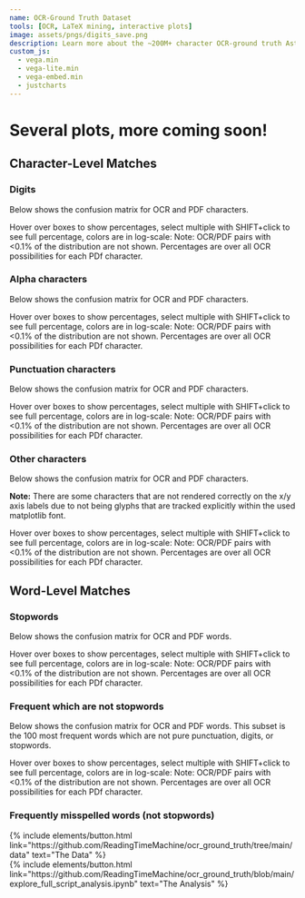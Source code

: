 ```yaml
---
name: OCR-Ground Truth Dataset
tools: [OCR, LaTeX mining, interactive plots]
image: assets/pngs/digits_save.png
description: Learn more about the ~200M+ character OCR-ground truth Astronomy literature dataset.
custom_js:
  - vega.min
  - vega-lite.min
  - vega-embed.min
  - justcharts
---
```



# Several plots, more coming soon!
 
 
## Character-Level Matches

### Digits

Below shows the confusion matrix for OCR and PDF characters.

Hover over boxes to show percentages, select multiple with SHIFT+click to see full percentage, colors are in log-scale:
<vegachart schema-url="{{ site.baseurl }}/assets/json/digits3.json" style="width: 100%"></vegachart>
Note: OCR/PDF pairs with <0.1% of the distribution are not shown.  Percentages are over all OCR possibilities for each PDf character.

### Alpha characters

Below shows the confusion matrix for OCR and PDF characters.

Hover over boxes to show percentages, select multiple with SHIFT+click to see full percentage, colors are in log-scale:
<vegachart schema-url="{{ site.baseurl }}/assets/json/alphas3.json" style="width: 100%"></vegachart>
Note: OCR/PDF pairs with <0.1% of the distribution are not shown.  Percentages are over all OCR possibilities for each PDf character.

### Punctuation characters

Below shows the confusion matrix for OCR and PDF characters.

Hover over boxes to show percentages, select multiple with SHIFT+click to see full percentage, colors are in log-scale:
<vegachart schema-url="{{ site.baseurl }}/assets/json/punctuation3.json" style="width: 100%"></vegachart>
Note: OCR/PDF pairs with <0.1% of the distribution are not shown.  Percentages are over all OCR possibilities for each PDf character.

### Other characters

Below shows the confusion matrix for OCR and PDF characters.

**Note:** There are some characters that are not rendered correctly on the x/y axis labels due to not being glyphs that are tracked explicitly within the used matplotlib font.

Hover over boxes to show percentages, select multiple with SHIFT+click to see full percentage, colors are in log-scale:
<vegachart schema-url="{{ site.baseurl }}/assets/json/others3.json" style="width: 100%"></vegachart>
Note: OCR/PDF pairs with <0.1% of the distribution are not shown.  Percentages are over all OCR possibilities for each PDf character.

## Word-Level Matches

### Stopwords

Below shows the confusion matrix for OCR and PDF words.

Hover over boxes to show percentages, select multiple with SHIFT+click to see full percentage, colors are in log-scale:
<vegachart schema-url="{{ site.baseurl }}/assets/json/words_stopwords3.json" style="width: 100%"></vegachart>
Note: OCR/PDF pairs with <0.1% of the distribution are not shown.  Percentages are over all OCR possibilities for each PDf character.


### Frequent which are not stopwords

Below shows the confusion matrix for OCR and PDF words.  This subset is the 100 most frequent words which are not pure punctuation, digits, or stopwords.

Hover over boxes to show percentages, select multiple with SHIFT+click to see full percentage, colors are in log-scale:
<vegachart schema-url="{{ site.baseurl }}/assets/json/words_nmost_nonstopwords3.json" style="width: 100%"></vegachart>
Note: OCR/PDF pairs with <0.1% of the distribution are not shown.  Percentages are over all OCR possibilities for each PDf character.

### Frequently misspelled words (not stopwords)

<vegachart schema-url="{{ site.baseurl }}/assets/json/most_misspelled3.json" style="width: 100%"></vegachart>



<!-- these are written in a combo of html and liquid --> 

<div class="left">
{% include elements/button.html link="https://github.com/ReadingTimeMachine/ocr_ground_truth/tree/main/data" text="The Data" %}
</div>

<div class="right">
{% include elements/button.html link="https://github.com/ReadingTimeMachine/ocr_ground_truth/blob/main/explore_full_script_analysis.ipynb" text="The Analysis" %}
</div>

